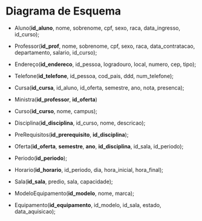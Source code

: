 # Diagrama de Esquema

+ Aluno(**id_aluno**, nome, sobrenome, cpf, sexo, raca, data_ingresso, id_curso);

+ Professor(**id_prof**, nome, sobrenome, cpf, sexo, raca, data_contratacao, departamento, salario, id_curso);

+ Endereço(**id_endereco**, id_pessoa, logradouro, local, numero, cep, tipo);

+ Telefone(**id_telefone**, id_pessoa, cod_pais, ddd, num_telefone);

+ Cursa(**id_cursa**, id_aluno, id_oferta, semestre, ano, nota, presenca);

+ Ministra(**id_professor**, **id_oferta**)

+ Curso(**id_curso**, nome, campus);

+ Disciplina(**id_disciplina**, id_curso, nome, descricao);

+ PreRequisitos(**id_prerequisito**, **id_disciplina**);

+ Oferta(**id_oferta**, **semestre**, **ano**, **id_disciplina**, id_sala, id_periodo);

+ Periodo(**id_periodo**);

+ Horario(**id_horario**, id_periodo, dia, hora_inicial, hora_final);

+ Sala(**id_sala**, predio, sala, capacidade);

+ ModeloEquipamento(**id_modelo**, nome, marca);

+ Equipamento(**id_equipamento**, id_modelo, id_sala, estado, data_aquisicao);

